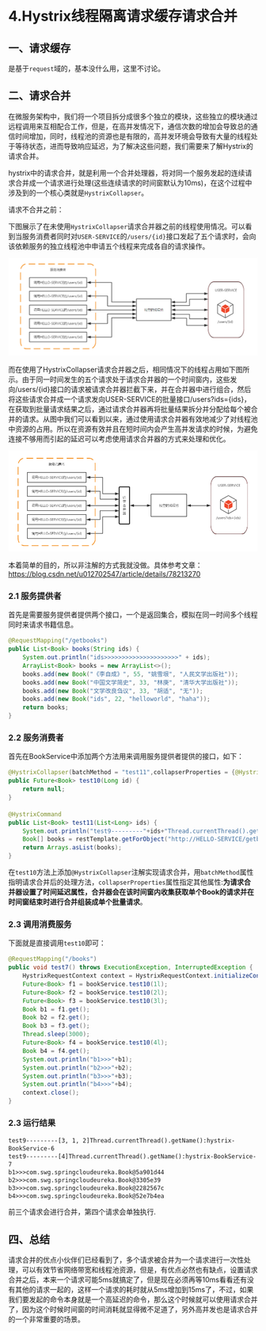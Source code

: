 # 4.Hystrix线程隔离请求缓存请求合并

## 一、请求缓存

是基于`request`域的，基本没什么用，这里不讨论。

## 二、请求合并

在微服务架构中，我们将一个项目拆分成很多个独立的模块，这些独立的模块通过远程调用来互相配合工作，但是，在高并发情况下，通信次数的增加会导致总的通信时间增加，同时，线程池的资源也是有限的，高并发环境会导致有大量的线程处于等待状态，进而导致响应延迟，为了解决这些问题，我们需要来了解Hystrix的请求合并。

hystrix中的请求合并，就是利用一个合并处理器，将对同一个服务发起的连续请求合并成一个请求进行处理(这些连续请求的时间窗默认为10ms)，在这个过程中涉及到的一个核心类就是`HystrixCollapser`。

请求不合并之前：


下图展示了在未使用`HystrixCollapser`请求合并器之前的线程使用情况。可以看到当服务消费者同时对`USER-SERVICE`的`/users/{id}`接口发起了五个请求时，会向该依赖服务的独立线程池中申请五个线程来完成各自的请求操作。


<div align="center">
    <img src="../../pic/spring-cloud-modules/hystrix请求合并1.png" >
</div>

而在使用了HystrixCollapser请求合并器之后，相同情况下的线程占用如下图所示。由于同一时间发生的五个请求处于请求合并器的一个时间窗内，这些发向/users/{id}接口的请求被请求合并器拦截下来，并在合并器中进行组合，然后将这些请求合并成一个请求发向USER-SERVICE的批量接口/users?ids={ids}，在获取到批量请求结果之后，通过请求合并器再将批量结果拆分并分配给每个被合并的请求。从图中我们可以看到以来，通过使用请求合并器有效地减少了对线程池中资源的占用。所以在资源有效并且在短时间内会产生高并发请求的时候，为避免连接不够用而引起的延迟可以考虑使用请求合并器的方式来处理和优化。


<div align="center">
    <img src="../../pic/spring-cloud-modules/hystrix请求合并2.png" >
</div>



本着简单的目的，所以非注解的方式我就没做。具体参考文章：https://blog.csdn.net/u012702547/article/details/78213270



### 2.1 服务提供者

首先是需要服务提供者提供两个接口，一个是返回集合，模拟在同一时间多个线程同时来请求书籍信息。


```java
@RequestMapping("/getbooks")
public List<Book> books(String ids) {
    System.out.println("ids>>>>>>>>>>>>>>>>>>>>>" + ids);
    ArrayList<Book> books = new ArrayList<>();
    books.add(new Book("《李自成》", 55, "姚雪垠", "人民文学出版社"));
    books.add(new Book("中国文学简史", 33, "林庚", "清华大学出版社"));
    books.add(new Book("文学改良刍议", 33, "胡适", "无"));
    books.add(new Book("ids", 22, "helloworld", "haha"));
    return books;
}
```

### 2.2 服务消费者

首先在BookService中添加两个方法用来调用服务提供者提供的接口，如下：


```java
@HystrixCollapser(batchMethod = "test11",collapserProperties = {@HystrixProperty(name ="timerDelayInMilliseconds",value = "100")})
public Future<Book> test10(Long id) {
    return null;
}

@HystrixCommand
public List<Book> test11(List<Long> ids) {
    System.out.println("test9---------"+ids+"Thread.currentThread().getName():" + Thread.currentThread().getName());
    Book[] books = restTemplate.getForObject("http://HELLO-SERVICE/getbooks?ids={1}", Book[].class, StringUtils.join(ids, ","));
    return Arrays.asList(books);
}
```

在`test10`方法上添加`@HystrixCollapser`注解实现请求合并，用`batchMethod`属性指明请求合并后的处理方法，`collapserProperties`属性指定其他属性:**为请求合并器设置了时间延迟属性，合并器会在该时间窗内收集获取单个Book的请求并在时间窗结束时进行合并组装成单个批量请求**。

### 2.3 调用消费服务
下面就是直接调用`test10`即可：


```java
@RequestMapping("/books")
public void test7() throws ExecutionException, InterruptedException {
    HystrixRequestContext context = HystrixRequestContext.initializeContext();
    Future<Book> f1 = bookService.test10(1l);
    Future<Book> f2 = bookService.test10(2l);
    Future<Book> f3 = bookService.test10(3l);
    Book b1 = f1.get();
    Book b2 = f2.get();
    Book b3 = f3.get();
    Thread.sleep(3000);
    Future<Book> f4 = bookService.test10(4l);
    Book b4 = f4.get();
    System.out.println("b1>>>"+b1);
    System.out.println("b2>>>"+b2);
    System.out.println("b3>>>"+b3);
    System.out.println("b4>>>"+b4);
    context.close();
}
```
### 2.3 运行结果

```
test9---------[3, 1, 2]Thread.currentThread().getName():hystrix-BookService-6
test9---------[4]Thread.currentThread().getName():hystrix-BookService-7
b1>>>com.swg.springcloudeureka.Book@5a901d44
b2>>>com.swg.springcloudeureka.Book@3305e39
b3>>>com.swg.springcloudeureka.Book@2282567c
b4>>>com.swg.springcloudeureka.Book@52e7b4ea
```
前三个请求会进行合并，第四个请求会单独执行.

## 四、总结

请求合并的优点小伙伴们已经看到了，多个请求被合并为一个请求进行一次性处理，可以有效节省网络带宽和线程池资源，但是，有优点必然也有缺点，设置请求合并之后，本来一个请求可能5ms就搞定了，但是现在必须再等10ms看看还有没有其他的请求一起的，这样一个请求的耗时就从5ms增加到15ms了，不过，如果我们要发起的命令本身就是一个高延迟的命令，那么这个时候就可以使用请求合并了，因为这个时候时间窗的时间消耗就显得微不足道了，另外高并发也是请求合并的一个非常重要的场景。